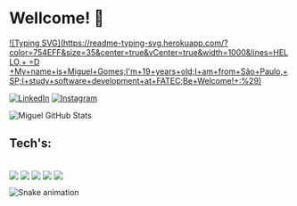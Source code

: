 # Wellcome! 🤝

[![Typing SVG](https://readme-typing-svg.herokuapp.com/?color=754EFF&size=35&center=true&vCenter=true&width=1000&lines=HELLO,+ =D +My+name+is+Miguel+Gomes;I'm+19+years+old;I+am+from+São+Paulo,+SP;I+study+software+development+at+FATEC;Be+Welcome!+:%29)](https://git.io/typing-svg)


[![LinkedIn](https://img.shields.io/badge/LinkedIn-0077B5?style=for-the-badge&logo=linkedin&logoColor=white)](https://www.linkedin.com/in/miguelgomescy/) [![Instagram](https://img.shields.io/badge/Instagram-E4405F?style=for-the-badge&logo=instagram&logoColor=white)](https://www.instagram.com/miguelgomescy/)


![Miguel GitHub Stats](https://github-readme-stats.vercel.app/api/top-langs/?username=miguelgomescy&layout=compact&theme=dracula)


## Tech's:

<div style="display: inline_block">  <br/>

<img align="center" src="https://img.shields.io/badge/HTML5-E34F26?style=for-the-badge&logo=html5&logoColor=white">
<img align="center" src="https://img.shields.io/badge/CSS3-1572B6?style=for-the-badge&logo=css3&logoColor=white">
<img align="center" src="https://img.shields.io/badge/JavaScript-F7DF1E?style=for-the-badge&logo=javascript&logoColor=black">
<img align="center" src="https://img.shields.io/badge/Bootstrap-563D7C?style=for-the-badge&logo=bootstrap&logoColor=white
">
<img align="center" src="https://img.shields.io/badge/MySQL-005C84?style=for-the-badge&logo=mysql&logoColor=white">

![Snake animation](https://github.com/LuigiGF/LuigiGF/blob/output/github-contribution-grid-snake.svg)

</div>
